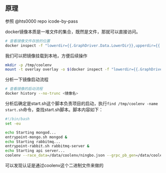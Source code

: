 ## 原理
参照
@hts0000
repo
icode-by-pass

docker镜像本质是一堆文件的集合，既然是文件，那就可以直接访问。
```bash
# 查看镜像文件存放的位置
docker inspect -f "lowerdir={{.GraphDriver.Data.LowerDir}},upperdir={{.GraphDriver.Data.UpperDir}},workdir={{.GraphDriver.Data.WorkDir}}" <镜像名> 
```

我们可以把镜像挂载到本地，方便后续操作
```bash
mkdir -p /tmp/coolenv
mount -t overlay overlay -o $(docker inspect -f "lowerdir={{.GraphDriver.Data.LowerDir}},upperdir={{.GraphDriver.Data.UpperDir}},workdir={{.GraphDriver.Data.WorkDir}}" <镜像名>) /tmp/coolenv
```
分析一下镜像启动流程
```bash
# 查看镜像的启动流程
docker history --no-trunc <镜像名>
```
分析后确定是start.sh这个脚本负责项目的启动，执行`find /tmp/coolenv -name start.sh`命令，查找start.sh脚本。脚本内容如下：
```bash
#!/bin/bash
set -eu

echo Starting mongod...
entrypoint-mongo.sh mongod &
echo Starting rabbitmq...
entrypoint-rabbit.sh rabbitmq-server &
echo Starting api server...
coolenv --race_data=/data/coolenv/ningbo.json --grpc_pb_gen=/data/coolenv/pb/coolenv.pb.go --grpc_v2_pb_gen=/data/coolenv/pb/v2
```

可以发现认证是通过coolenv这个二进制文件来做的